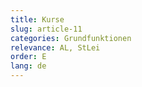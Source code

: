 ```yaml
---
title: Kurse
slug: article-11
categories: Grundfunktionen
relevance: AL, StLei
order: E
lang: de
---
```

